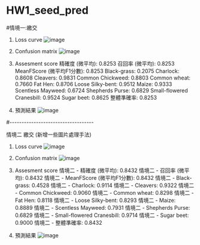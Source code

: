 # HW1_seed_pred
#情境一:繳交
1. Loss curve
![image](https://github.com/user-attachments/assets/967fac80-b490-4851-be2d-e4225154cc46)

2. Confusion matrix
![image](https://github.com/user-attachments/assets/7e079f1a-5429-4126-b0e6-b88c26eea7a2)

3. Assesment score
精確度 (微平均): 0.8253
召回率 (微平均): 0.8253
MeanFScore (微平均F1分數): 0.8253
Black-grass: 0.2075
Charlock: 0.8608
Cleavers: 0.9831
Common Chickweed: 0.8803
Common wheat: 0.7660
Fat Hen: 0.8706
Loose Silky-bent: 0.9512
Maize: 0.9333
Scentless Mayweed: 0.6724
Shepherds Purse: 0.6829
Small-flowered Cranesbill: 0.9524
Sugar beet: 0.8625
整體準確率: 0.8253

4. 預測結果
![image](https://github.com/user-attachments/assets/4a8b9a8a-4d95-42c5-ae80-87b435ad50f8)


#-----------------------------------

情境二 繳交 (新增一些圖片處理手法)

1. Loss curve
  ![image](https://github.com/user-attachments/assets/18916aee-29a1-43e6-b815-410f8395063f)
2. Confusion matrix
   ![image](https://github.com/user-attachments/assets/39d625a3-b534-4bf0-8d4a-1d46643e4c7f)

3. Assesment score
情境二 - 精確度 (微平均): 0.8432
情境二 - 召回率 (微平均): 0.8432
情境二 - MeanFScore (微平均F1分數): 0.8432
情境二 - Black-grass: 0.4528
情境二 - Charlock: 0.9114
情境二 - Cleavers: 0.9322
情境二 - Common Chickweed: 0.9060
情境二 - Common wheat: 0.8298
情境二 - Fat Hen: 0.8118
情境二 - Loose Silky-bent: 0.8293
情境二 - Maize: 0.8889
情境二 - Scentless Mayweed: 0.7931
情境二 - Shepherds Purse: 0.6829
情境二 - Small-flowered Cranesbill: 0.9714
情境二 - Sugar beet: 0.9000
情境二 - 整體準確率: 0.8432
   
4. 預測結果
![image](https://github.com/user-attachments/assets/c8d347f9-28dc-4d98-87de-15e3b7ebd036)
